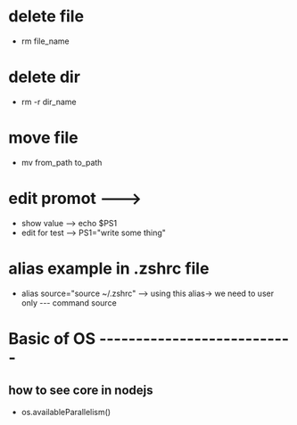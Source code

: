 # delete file

- rm file_name

# delete dir

- rm -r dir_name

# move file

- mv from_path to_path

# edit promot --->

- show value --> echo $PS1
- edit for test --> PS1="write some thing"

# alias example in .zshrc file

- alias source="source ~/.zshrc" --> using this alias-> we need to user only  --- command source


# Basic of OS ---------------------------
## how to see core in nodejs
- os.availableParallelism()

